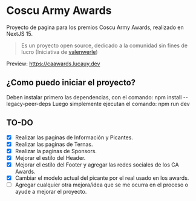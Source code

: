 # Coscu Army Awards
Proyecto de pagina para los premios Coscu Army Awards, realizado en NextJS 15.
> Es un proyecto open source, dedicado a la comunidad sin fines de lucro (Iniciativa de [valenwerle](https://www.twitch.tv/valenwerle))

Preview: https://caawards.lucauy.dev

## ¿Como puedo iniciar el proyecto?
Deben instalar primero las dependencias, con el comando: npm install --legacy-peer-deps
Luego simplemente ejecutan el comando: npm run dev

## TO-DO
- [x] Realizar las paginas de Información y Picantes.
- [x] Realizar las paginas de Ternas.
- [x] Realizar la paginas de Sponsors.
- [x] Mejorar el estilo del Header.
- [x] Mejorar el estilo del Footer y agregar las redes sociales de los CA Awards.
- [x] Cambiar el modelo actual del picante por el real usado en los awards.
- [ ] Agregar cualquier otra mejora/idea que se me ocurra en el proceso o ayude a mejorar el proyecto.

